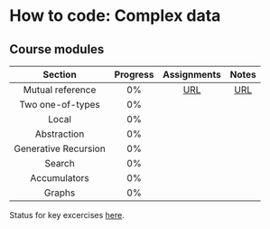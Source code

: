 # How to code: Complex data

## Course modules

| Section | Progress |  Assignments |  Notes | 
| :---: | :---: | :---: | :---: |
| Mutual reference | 0% | [URL](./assignments/7-mutual-reference/) | [URL](./notes/7-mutual-reference/) |
| Two one-of-types | 0% |  |  |
| Local | 0% |  |  |
| Abstraction | 0% |  |  |
| Generative Recursion | 0% |  |  |
| Search | 0% |  |  |
| Accumulators | 0% |  |  |
| Graphs | 0% |  |  |


Status for key excercises [here](https://docs.google.com/spreadsheets/d/1giAhaE2HwB3n1zEh1t_v29IuXsCttrgz8531bOZOPf4/edit#gid=0).
